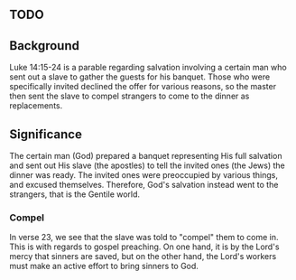 ## TODO

## Background

Luke 14:15-24 is a parable regarding salvation involving a certain man who sent out a slave to gather the guests for his banquet. Those who were specifically invited declined the offer for various reasons, so the master then sent the slave to compel strangers to come to the dinner as replacements.

## Significance

The certain man (God) prepared a banquet representing His full salvation and sent out His slave (the apostles) to tell the invited ones (the Jews) the dinner was ready. The invited ones were preoccupied by various things, and excused themselves. Therefore, God's salvation instead went to the strangers, that is the Gentile world.

### Compel

In verse 23, we see that the slave was told to "compel" them to come in. This is with regards to gospel preaching. On one hand, it is by the Lord's mercy that sinners are saved, but on the other hand, the Lord's workers must make an active effort to bring sinners to God.